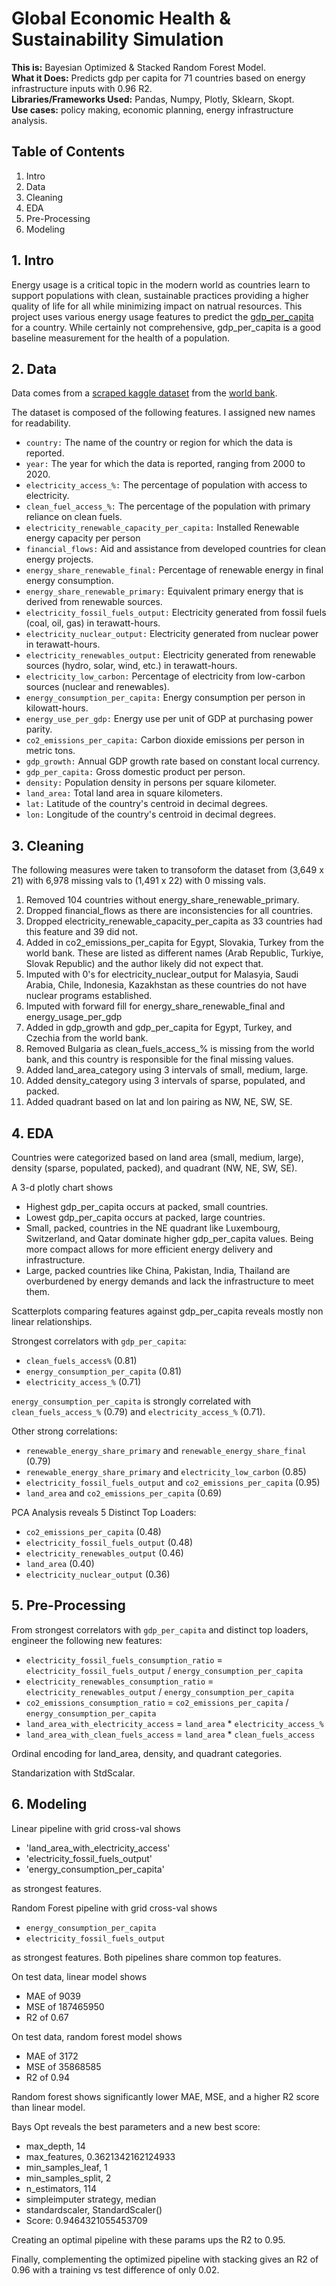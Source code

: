 # Global Economic Health & Sustainability Simulation

**This is:** Bayesian Optimized & Stacked Random Forest Model. <br>
**What it Does:** Predicts gdp per capita for 71 countries based on energy infrastructure inputs with 0.96 R2. <br> 
**Libraries/Frameworks Used:** Pandas, Numpy, Plotly, Sklearn, Skopt. <br> 
**Use cases:** policy making, economic planning, energy infrastructure analysis.

## Table of Contents 
1. Intro
2. Data
3. Cleaning
4. EDA
5. Pre-Processing
6. Modeling

## 1. Intro

Energy usage is a critical topic in the modern world as countries learn to support populations with clean, sustainable practices providing a higher quality of life for all while minimizing impact on natrual resources. This project uses various energy usage features to predict the [gdp_per_capita](https://www.focus-economics.com/economic-indicator/gdp-per-capita/) for a country. While certainly not comprehensive, gdp_per_capita is a good baseline measurement for the health of a population.

## 2. Data

Data comes from a [scraped kaggle dataset](https://www.kaggle.com/datasets/anshtanwar/global-data-on-sustainable-energy) from the [world bank](https://www.worldbank.org/en/home). 

The dataset is composed of the following features. I assigned new names for readability. 

* `country:` The name of the country or region for which the data is reported.
* `year:` The year for which the data is reported, ranging from 2000 to 2020.
* `electricity_access_%:` The percentage of population with access to electricity.
* `clean_fuel_access_%:` The percentage of the population with primary reliance on clean fuels.
* `electricity_renewable_capacity_per_capita:` Installed Renewable energy capacity per person
* `financial_flows:` Aid and assistance from developed countries for clean energy projects.
* `energy_share_renewable_final:` Percentage of renewable energy in final energy consumption.
* `energy_share_renewable_primary:` Equivalent primary energy that is derived from renewable sources.
* `electricity_fossil_fuels_output:` Electricity generated from fossil fuels (coal, oil, gas) in terawatt-hours.
* `electricity_nuclear_output:` Electricity generated from nuclear power in terawatt-hours.
* `electricity_renewables_output:` Electricity generated from renewable sources (hydro, solar, wind, etc.) in terawatt-hours.
* `electricity_low_carbon:` Percentage of electricity from low-carbon sources (nuclear and renewables).
* `energy_consumption_per_capita:` Energy consumption per person in kilowatt-hours.
* `energy_use_per_gdp:` Energy use per unit of GDP at purchasing power parity.
* `co2_emissions_per_capita:` Carbon dioxide emissions per person in metric tons.
* `gdp_growth:` Annual GDP growth rate based on constant local currency.
* `gdp_per_capita:` Gross domestic product per person.
* `density:` Population density in persons per square kilometer.
* `land_area:` Total land area in square kilometers.
* `lat:` Latitude of the country's centroid in decimal degrees.
* `lon:` Longitude of the country's centroid in decimal degrees.

## 3. Cleaning 

The following measures were taken to transoform the dataset from (3,649 x 21) with 6,978 missing vals to (1,491 x 22) with 0 missing vals. 

1. Removed 104 countries without energy_share_renewable_primary.
2. Dropped financial_flows as there are inconsistencies for all countries.
3. Dropped electricity_renewable_capacity_per_capita as 33 countries had this feature and 39 did not.
4. Added in co2_emissions_per_capita for Egypt, Slovakia, Turkey from the world bank. These are listed as different names (Arab Republic, Turkiye, Slovak Republic) and the author likely did not expect that.
5. Imputed with 0's for electricity_nuclear_output for Malasyia, Saudi Arabia, Chile, Indonesia, Kazakhstan as these countries do not have nuclear programs established.
6. Imputed with forward fill for energy_share_renewable_final and energy_usage_per_gdp
7. Added in gdp_growth and gdp_per_capita for Egypt, Turkey, and Czechia from the world bank.
8. Removed Bulgaria as clean_fuels_access_% is missing from the world bank, and this country is responsible for the final missing values.
9. Added land_area_category using 3 intervals of small, medium, large.
10. Added density_category using 3 intervals of sparse, populated, and packed.
11. Added quadrant based on lat and lon pairing as NW, NE, SW, SE.

## 4. EDA 

Countries were categorized based on land area (small, medium, large), density (sparse, populated, packed), and quadrant (NW, NE,  SW, SE).

A 3-d plotly chart shows 

* Highest gdp_per_capita occurs at packed, small countries.
* Lowest gdp_per_capita occurs at packed, large countries.
* Small, packed, countries in the NE quadrant like Luxembourg, Switzerland, and Qatar dominate higher gdp_per_capita values. Being more compact allows for more efficient energy delivery and infrastructure.
* Large, packed countries like China, Pakistan, India, Thailand are overburdened by energy demands and lack the infrastructure to meet them.

Scatterplots comparing features against gdp_per_capita reveals mostly non linear relationships. 

Strongest correlators with `gdp_per_capita`:

* `clean_fuels_access%` (0.81)
* `energy_consumption_per_capita` (0.81)
* `electricity_access_%` (0.71)

`energy_consumption_per_capita` is strongly correlated with `clean_fuels_access_%` (0.79) and `electricity_access_%` (0.71).

Other strong correlations:

* `renewable_energy_share_primary` and `renewable_energy_share_final` (0.79)
* `renewable_energy_share_primary` and `electricity_low_carbon` (0.85)
* `electricity_fossil_fuels_output` and `co2_emissions_per_capita` (0.95)
* `land_area` and `co2_emissions_per_capita` (0.69)

PCA Analysis reveals 5 Distinct Top Loaders:

* `co2_emissions_per_capita` (0.48)
* `electricity_fossil_fuels_output` (0.48)
* `electricity_renewables_output` (0.46)
* `land_area` (0.40)
* `electricity_nuclear_output` (0.36)

## 5. Pre-Processing 

From strongest correlators with `gdp_per_capita` and distinct top loaders, engineer the following new features:

* `electricity_fossil_fuels_consumption_ratio` = `electricity_fossil_fuels_output` / `energy_consumption_per_capita`
* `electricity_renewables_consumption_ratio` = `electricity_renewables_output` / `energy_consumption_per_capita`
* `co2_emissions_consumption_ratio` = `co2_emissions_per_capita` / `energy_consumption_per_capita`
* `land_area_with_electricity_access` = `land_area` * `electricity_access_%`
* `land_area_with_clean_fuels_access` = `land_area` * `clean_fuels_access`

Ordinal encoding for land_area, density, and quadrant categories. 

Standarization with StdScalar. 

## 6. Modeling 

Linear pipeline with grid cross-val shows 

* 'land_area_with_electricity_access'
* 'electricity_fossil_fuels_output'
* 'energy_consumption_per_capita'

as strongest features. 

Random Forest pipeline with grid cross-val shows 

* `energy_consumption_per_capita`
* `electricity_fossil_fuels_output`

as strongest features. Both pipelines share common top features. 

On test data, linear model shows 

* MAE of 9039
* MSE of 187465950
* R2 of 0.67

On test data, random forest model shows 

* MAE of 3172
* MSE of 35868585
* R2 of 0.94

Random forest shows significantly lower MAE, MSE, and a higher R2 score than linear model.

Bays Opt reveals the best parameters and a new best score: 

* max_depth, 14
* max_features, 0.3621342162124933
* min_samples_leaf, 1
* min_samples_split, 2
* n_estimators, 114
* simpleimputer strategy, median
* standardscaler, StandardScaler()
* Score: 0.9464321055453709

Creating an optimal pipeline with these params ups the R2 to 0.95. 

Finally, complementing the optimized pipeline with stacking gives an R2 of 0.96 with a training vs test difference of only 0.02. 

 



